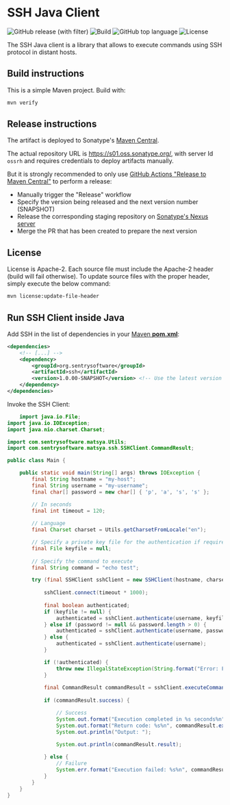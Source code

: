 # SSH Java Client

![GitHub release (with filter)](https://img.shields.io/github/v/release/sentrysoftware/ssh)
![Build](https://img.shields.io/github/actions/workflow/status/sentrysoftware/ssh/deploy.yml)
![GitHub top language](https://img.shields.io/github/languages/top/sentrysoftware/ssh)
![License](https://img.shields.io/github/license/sentrysoftware/ssh)

The SSH Java client is a library that allows to execute commands using SSH protocol in distant hosts.

## Build instructions

This is a simple Maven project. Build with:

```bash
mvn verify
```

## Release instructions

The artifact is deployed to Sonatype's [Maven Central](https://central.sonatype.com/).

The actual repository URL is https://s01.oss.sonatype.org/, with server Id `ossrh` and requires credentials to deploy
artifacts manually.

But it is strongly recommended to only use [GitHub Actions "Release to Maven Central"](actions/workflows/release.yml) to perform a release:

* Manually trigger the "Release" workflow
* Specify the version being released and the next version number (SNAPSHOT)
* Release the corresponding staging repository on [Sonatype's Nexus server](https://s01.oss.sonatype.org/)
* Merge the PR that has been created to prepare the next version

## License

License is Apache-2. Each source file must include the Apache-2 header (build will fail otherwise).
To update source files with the proper header, simply execute the below command:

```bash
mvn license:update-file-header
```

## Run SSH Client inside Java

Add SSH in the list of dependencies in your [Maven **pom.xml**](https://maven.apache.org/pom.html):

```xml
<dependencies>
	<!-- [...] -->
	<dependency>
		<groupId>org.sentrysoftware</groupId>
		<artifactId>ssh</artifactId>
		<version>1.0.00-SNAPSHOT</version> <!-- Use the latest version released -->
	</dependency>
</dependencies>
```

Invoke the SSH Client:

```java
	import java.io.File;
import java.io.IOException;
import java.nio.charset.Charset;

import com.sentrysoftware.matsya.Utils;
import com.sentrysoftware.matsya.ssh.SSHClient.CommandResult;

public class Main {

	public static void main(String[] args) throws IOException {
		final String hostname = "my-host";
		final String username = "my-username";
		final char[] password = new char[] { 'p', 'a', 's', 's' };

		// In seconds
		final int timeout = 120; 
		
		// Language
		final Charset charset = Utils.getCharsetFromLocale("en");

		// Specify a private key file for the authentication if required
		final File keyfile = null;
		
		// Specify the command to execute
		final String command = "echo test";

		try (final SSHClient sshClient = new SSHClient(hostname, charset)) {
			
			sshClient.connect(timeout * 1000);
			
			final boolean authenticated;
			if (keyfile != null) {
				authenticated = sshClient.authenticate(username, keyfile, password);
			} else if (password != null && password.length > 0) {
				authenticated = sshClient.authenticate(username, password);
			} else {
				authenticated = sshClient.authenticate(username);
			}

			if (!authenticated) {
				throw new IllegalStateException(String.format("Error: Failed to authenticate as %s on %s", username, hostname));
			}
			
			final CommandResult commandResult = sshClient.executeCommand(command, timeout * 1000);
			
			if (commandResult.success) {

				// Success
				System.out.format("Execution completed in %s seconds%n", commandResult.executionTime);
				System.out.format("Return code: %s%n", commandResult.exitStatus);
				System.out.println("Output: ");
				
				System.out.println(commandResult.result);

			} else {
				// Failure
				System.err.format("Execution failed: %s%n", commandResult.result);
			}
		}
	}
}
```

